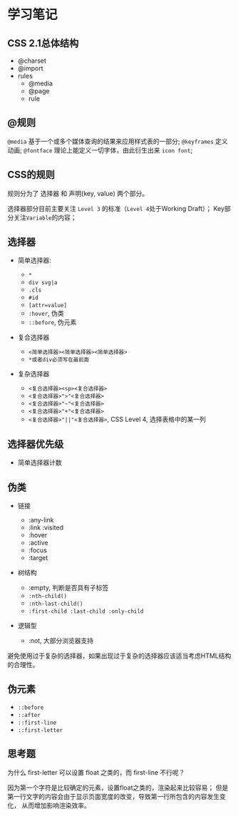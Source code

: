 # 学习笔记

## CSS 2.1总体结构

- @charset
- @import
- rules
    - @media
    - @page
    - rule

## @规则

`@media` 基于一个或多个媒体查询的结果来应用样式表的一部分;
`@keyframes` 定义动画;
`@fontface` 理论上能定义一切字体，由此衍生出来 `icon font`;

## CSS的规则

规则分为了 选择器 和 声明(key, value) 两个部分。

选择器部分目前主要关注 `Level 3` 的标准（`Level 4`处于Working Draft）；
Key部分关注`Variable`的内容；

## 选择器

- 简单选择器:
    - `*`
    - `div svg|a`
    - `.cls`
    - `#id`
    - `[attr=value]`
    - `:hover`, 伪类
    - `::before`, 伪元素

- 复合选择器
    - `<简单选择器><简单选择器><简单选择器>`
    - `*或者div必须写在最前面`

- 复杂选择器
    - `<复合选择器><sp><复合选择器>`
    - `<复合选择器>">"<复合选择器>`
    - `<复合选择器>"~"<复合选择器>`
    - `<复合选择器>"+"<复合选择器>`
    - `<复合选择器>"||"<复合选择器>`, CSS Level 4, 选择表格中的某一列

## 选择器优先级

- 简单选择器计数

## 伪类

- 链接
    - :any-link
    - :link :visited
    - :hover
    - :active
    - :focus
    - :target

- 树结构
    - :empty, 判断是否具有子标签
    - `:nth-child()`
    - `:nth-last-child()`
    - `:first-child :last-child :only-child`

- 逻辑型
    - :not, 大部分浏览器支持

避免使用过于复杂的选择器，如果出现过于复杂的选择器应该适当考虑HTML结构的合理性。

## 伪元素

- `::before`
- `::after`
- `::first-line`
- `::first-letter`

## 思考题

为什么 first-letter 可以设置 float 之类的，而 first-line 不行呢？

因为第一个字符是比较确定的元素，设置float之类的，渲染起来比较容易；
但是第一行文字的内容会由于显示页面宽度的改变，导致第一行所包含的内容发生变化，
从而增加影响渲染效率。
